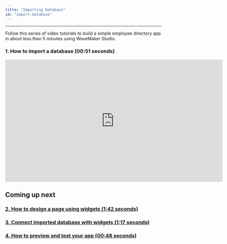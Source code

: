 ```yaml
---
title: "Importing Database"
id: "import-database"
---
```

---

Follow this series of video tutorials to build a simple employee directory app in about less than 5 minutes using WaveMaker Studio.

### 1. How to import a database (00:51 seconds)

<iframe width="700" height="394" src="https://www.youtube-nocookie.com/embed/B0YQ1c8mt1U?rel=0" frameborder="0" allow="accelerometer; autoplay; encrypted-media" allowfullscreen></iframe>

## Coming up next

### [2. How to design a page using widgets (1:42 seconds)](/learn/tutorials/build-app-in-5-minutes/drag-and-drop-widget)
### [3. Connect imported database with widgets (1:17 seconds)](/learn/tutorials/build-app-in-5-minutes/connecting-datasource-to-widget)
### [4. How to preview and test your app (00:48 seconds)](/learn/tutorials/build-app-in-5-minutes/preview-test-app)